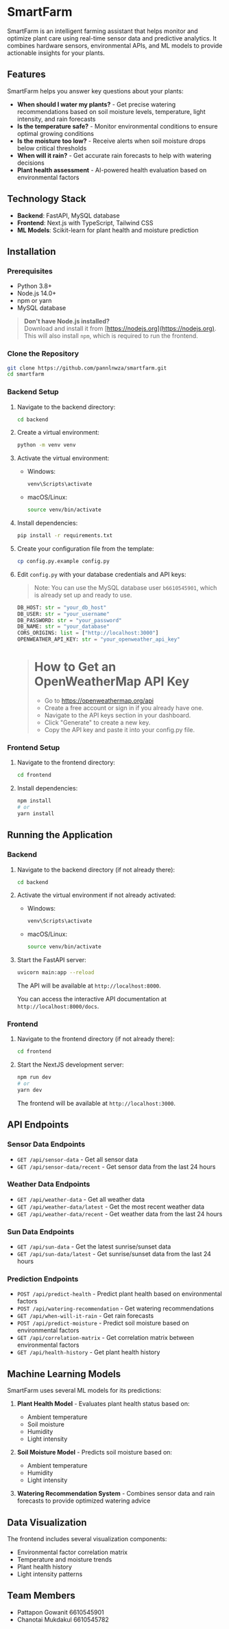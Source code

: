 # SmartFarm

SmartFarm is an intelligent farming assistant that helps monitor and optimize plant care using real-time sensor data and predictive analytics. It combines hardware sensors, environmental APIs, and ML models to provide actionable insights for your plants.

## Features

SmartFarm helps you answer key questions about your plants:

- **When should I water my plants?** - Get precise watering recommendations based on soil moisture levels, temperature, light intensity, and rain forecasts
- **Is the temperature safe?** - Monitor environmental conditions to ensure optimal growing conditions
- **Is the moisture too low?** - Receive alerts when soil moisture drops below critical thresholds
- **When will it rain?** - Get accurate rain forecasts to help with watering decisions
- **Plant health assessment** - AI-powered health evaluation based on environmental factors

## Technology Stack

- **Backend**: FastAPI, MySQL database
- **Frontend**: Next.js with TypeScript, Tailwind CSS
- **ML Models**: Scikit-learn for plant health and moisture prediction

## Installation

### Prerequisites

- Python 3.8+
- Node.js 14.0+
- npm or yarn
- MySQL database

> **Don't have Node.js installed?**  
> Download and install it from [https://nodejs.org](https://nodejs.org).  
> This will also install `npm`, which is required to run the frontend.

### Clone the Repository

```bash
git clone https://github.com/pannlnwza/smartfarm.git
cd smartfarm
```

### Backend Setup

1. Navigate to the backend directory:
   ```bash
   cd backend
   ```

2. Create a virtual environment:
   ```bash
   python -m venv venv
   ```

3. Activate the virtual environment:
   - Windows:
     ```bash
     venv\Scripts\activate
     ```
   - macOS/Linux:
     ```bash
     source venv/bin/activate
     ```

4. Install dependencies:
   ```bash
   pip install -r requirements.txt
   ```

5. Create your configuration file from the template:
   ```bash
   cp config.py.example config.py
   ```

6. Edit `config.py` with your database credentials and API keys:
   > Note: You can use the MySQL database user `b6610545901`, which is already set up and ready to use.
   ```python
   DB_HOST: str = "your_db_host"
   DB_USER: str = "your_username"
   DB_PASSWORD: str = "your_password"
   DB_NAME: str = "your_database"
   CORS_ORIGINS: list = ["http://localhost:3000"]
   OPENWEATHER_API_KEY: str = "your_openweather_api_key"
   ```
   > # How to Get an OpenWeatherMap API Key
   > - Go to https://openweathermap.org/api
   > - Create a free account or sign in if you already have one.
   > - Navigate to the API keys section in your dashboard.
   > - Click "Generate" to create a new key.
   > - Copy the API key and paste it into your config.py file.



### Frontend Setup

1. Navigate to the frontend directory:
   ```bash
   cd frontend
   ```

2. Install dependencies:
   ```bash
   npm install
   # or
   yarn install
   ```

## Running the Application

### Backend

1. Navigate to the backend directory (if not already there):
   ```bash
   cd backend
   ```

2. Activate the virtual environment if not already activated:
   - Windows:
     ```bash
     venv\Scripts\activate
     ```
   - macOS/Linux:
     ```bash
     source venv/bin/activate
     ```

3. Start the FastAPI server:
   ```bash
   uvicorn main:app --reload
   ```

   The API will be available at `http://localhost:8000`.
   
   You can access the interactive API documentation at `http://localhost:8000/docs`.

### Frontend

1. Navigate to the frontend directory (if not already there):
   ```bash
   cd frontend
   ```

2. Start the NextJS development server:
   ```bash
   npm run dev
   # or
   yarn dev
   ```

   The frontend will be available at `http://localhost:3000`.

## API Endpoints

### Sensor Data Endpoints

- `GET /api/sensor-data` - Get all sensor data
- `GET /api/sensor-data/recent` - Get sensor data from the last 24 hours

### Weather Data Endpoints

- `GET /api/weather-data` - Get all weather data
- `GET /api/weather-data/latest` - Get the most recent weather data
- `GET /api/weather-data/recent` - Get weather data from the last 24 hours

### Sun Data Endpoints

- `GET /api/sun-data` - Get the latest sunrise/sunset data
- `GET /api/sun-data/latest` - Get sunrise/sunset data from the last 24 hours

### Prediction Endpoints

- `POST /api/predict-health` - Predict plant health based on environmental factors
- `POST /api/watering-recommendation` - Get watering recommendations
- `GET /api/when-will-it-rain` - Get rain forecasts
- `POST /api/predict-moisture` - Predict soil moisture based on environmental factors
- `GET /api/correlation-matrix` - Get correlation matrix between environmental factors
- `GET /api/health-history` - Get plant health history

## Machine Learning Models

SmartFarm uses several ML models for its predictions:

1. **Plant Health Model** - Evaluates plant health status based on:
   - Ambient temperature
   - Soil moisture
   - Humidity
   - Light intensity

2. **Soil Moisture Model** - Predicts soil moisture based on:
   - Ambient temperature
   - Humidity
   - Light intensity

3. **Watering Recommendation System** - Combines sensor data and rain forecasts to provide optimized watering advice

## Data Visualization

The frontend includes several visualization components:

- Environmental factor correlation matrix
- Temperature and moisture trends
- Plant health history
- Light intensity patterns

## Team Members
- Pattapon Gowanit 6610545901
- Chanotai Mukdakul 6610545782
